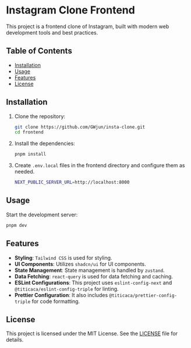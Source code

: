 # Instagram Clone Frontend

This project is a frontend clone of Instagram, built with modern web development tools and best practices.

## Table of Contents

- [Installation](#installation)
- [Usage](#usage)
- [Features](#features)
- [License](#license)

## Installation

1. Clone the repository:

   ```bash
   git clone https://github.com/GWjun/insta-clone.git
   cd frontend
   ```

2. Install the dependencies:

   ```bash
   pnpm install
   ```

3. Create `.env.local` files in the frontend directory and configure them as needed.

   ```bash
   NEXT_PUBLIC_SERVER_URL=http://localhost:8000
   ```

## Usage

Start the development server:

```bash
pnpm dev
```

## Features

- **Styling**: `Tailwind CSS` is used for styling.
- **UI Components**: Utilizes `shadcn/ui` for UI components.
- **State Management**: State management is handled by `zustand`.
- **Data Fetching**: `react-query` is used for data fetching and caching.
- **ESLint Configurations**: This project uses `eslint-config-next` and `@titicaca/eslint-config-triple` for linting.
- **Prettier Configuration**: It also includes `@titicaca/prettier-config-triple` for code formatting.

## License

This project is licensed under the MIT License. See the [LICENSE](LICENSE) file for details.
